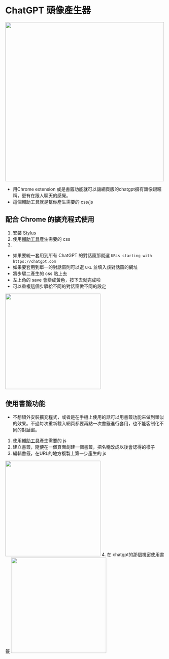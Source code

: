 # ChatGPT 頭像產生器


<img src="https://i.imgur.com/h77CbHt.png" width="500"/>

- 用Chrome extension 或是書籤功能就可以讓網頁版的chatgpt擁有頭像跟暱稱，更有在跟人聊天的感覺。
- 這個輔助工具就是幫你產生需要的 css/js

## 配合 Chrome 的擴充程式使用
1. 安裝 [Stylus](https://chromewebstore.google.com/detail/clngdbkpkpeebahjckkjfobafhncgmne?utm_source=item-share-cb)
2. 使用[輔助工具](https://cameronmi.github.io/avatar-gen/)產生需要的 css
3. 
- 如果要統一套用到所有 ChatGPT 的對話窗那就選 `URLs starting with` `https://chatgpt.com`
- 如果要套用到單一的對話窗則可以選 `URL` 並填入該對話窗的網址
- 將步驟二產生的 css 貼上去
- 左上角的 save 會變成黃色，按下去就完成啦
- 可以重複這個步驟給不同的對話窗做不同的設定
<img src="https://i.imgur.com/MWj1f9Y.png" width="300" />

## 使用書籤功能
- 不想額外安裝擴充程式，或者是在手機上使用的話可以用書籤功能來做到類似的效果。不過每次重新載入網頁都要再點一次書籤進行套用，也不能客制化不同的對話窗。
1. 使用[輔助工具](https://cameronmi.github.io/avatar-gen/)產生需要的 js
2. 建立書籤，隨便在一個頁面創建一個書籤，把名稱改成以後會認得的樣子
3. 編輯書籤，在URL的地方複製上第一步產生的 js
<img src="https://i.imgur.com/Aio01Bf.png" width="300" />
4. 在 chatgpt的那個視窗使用書籤
   
<img src="https://i.imgur.com/bynrqOT.jpeg" width="300" />

